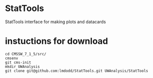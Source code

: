 # StatTools
StatTools interface for making plots and datacards 


# instuctions for download
```cmsrel CMSSW_7_1_5
cd CMSSW_7_1_5/src/
cmsenv
git cms-init
mkdir UWAnalysis
git clone git@github.com:lmdodd/StatTools.git UWAnalysis/StatTools 
```
